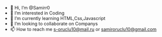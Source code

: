 - 👋 Hi, I’m @Samirr0
- 👀 I’m interested in Coding
- 🌱 I’m currently learning HTML,Css,Javascript
- 💞️ I’m looking to collaborate on Companys
- 📫 How to reach me s-oruclu10@mail.ru or samiroruclu10@gmail.com

<!---
Samirr0/Samirr0 is a ✨ special ✨ repository because its `README.md` (this file) appears on your GitHub profile.
You can click the Preview link to take a look at your changes.
--->
